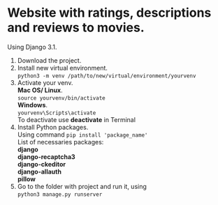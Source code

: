 # Website with ratings, descriptions and reviews to movies.
Using Django 3.1.

1. Download the project.
2. Install new virtual environment.  
   `python3 -m venv /path/to/new/virtual/environment/yourvenv`  
3. Activate your venv.  
   **Mac OS/ Linux**.  
   `source yourvenv/bin/activate`  
   **Windows**.   
   `yourvenv\Scripts\activate`  
   To deactivate use **deactivate** in Terminal  
4. Install Python packages.  
   Using command `pip install 'package_name'`  
   List of necessaries packages:  
      **django**  
      **django-recaptcha3**  
      **django-ckeditor**  
      **django-allauth**  
      **pillow**   
5. Go to the folder with project and run it, using  
   `python3 manage.py runserver`  

